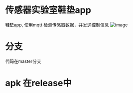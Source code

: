 # 传感器实验室鞋垫app
鞋垫app, 使用mqtt 检测传感器数据，并发送控制信息
![image](https://github.com/2447328758/shoe-pad-monitor/assets/64633006/2293c6c5-468b-4609-b9ad-31e3d267a965)
# 分支

代码在master分支

# apk 在release中
